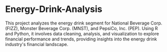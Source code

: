 # Energy-Drink-Analysis
This project analyzes the energy drink segment for National Beverage Corp. (FIZZ), Monster Beverage Corp. (MNST), and PepsiCo, Inc. (PEP). Using R and Python, it involves data cleaning, analysis, and visualization to explore financial performance and trends, providing insights into the energy drink industry's financial landscape.
